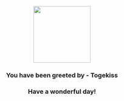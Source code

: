 <p align="center">
    <img src="https://raw.githubusercontent.com/PokeAPI/sprites/master/sprites/pokemon/468.png" width="150" height="150">
</p>
<h3 align="center">You have been greeted by - <b>Togekiss</b></h3>
<h3 align="center">Have a wonderful day!</h3>
